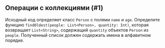 ## Операции с коллекциями (#1)

Исходный код определяет класс `Person` с полями `name` и `age`. Определите функцию `findOldest(people: List<Person>, quantity: Int)`, которая возвращает `List<String>`, содержащий `quantity` объектов `Person` из `people`. Полученный список должен содержать имена в алфавитном порядке.